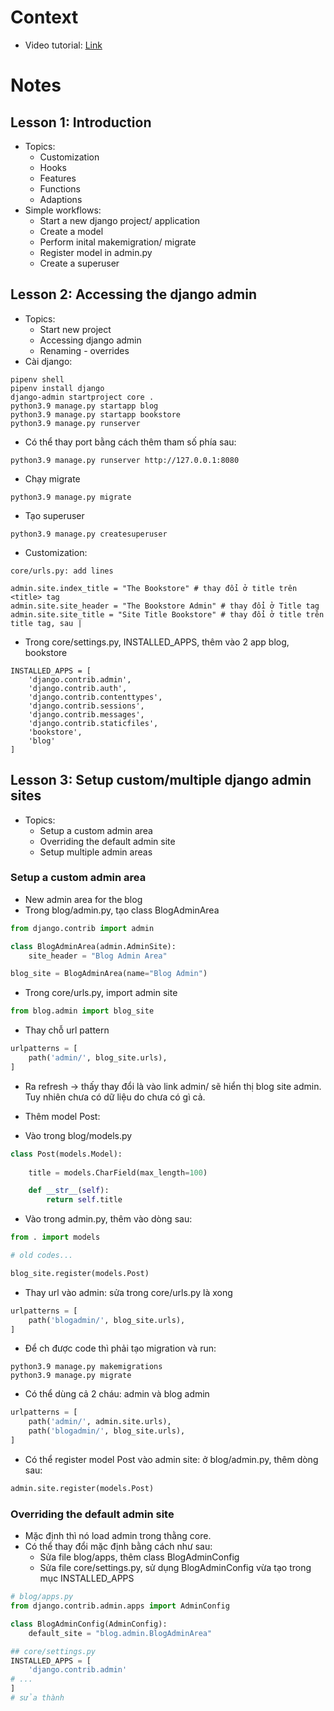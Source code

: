 # Context
- Video tutorial: [Link](https://www.youtube.com/watch?v=djHsh4V79Yo&list=PLOLrQ9Pn6cazhaxNDhcOIPYXt2zZhAXKO&index=2&ab_channel=VeryAcademy)

# Notes
## Lesson 1: Introduction
- Topics:
    - Customization
    - Hooks
    - Features
    - Functions
    - Adaptions
- Simple workflows:
    - Start a new django project/ application
    - Create a model
    - Perform inital makemigration/ migrate
    - Register model in admin.py
    - Create a superuser

## Lesson 2: Accessing the django admin
- Topics:
    - Start new project
    - Accessing django admin
    - Renaming - overrides
- Cài django:
```
pipenv shell
pipenv install django
django-admin startproject core .
python3.9 manage.py startapp blog
python3.9 manage.py startapp bookstore
python3.9 manage.py runserver
```
- Có thể thay port bằng cách thêm tham số phía sau:
```
python3.9 manage.py runserver http://127.0.0.1:8080
```
- Chạy migrate
```
python3.9 manage.py migrate
```
- Tạo superuser
```
python3.9 manage.py createsuperuser
```
- Customization:
```
core/urls.py: add lines

admin.site.index_title = "The Bookstore" # thay đổi ở title trên <title> tag
admin.site.site_header = "The Bookstore Admin" # thay đổi ở Title tag
admin.site.site_title = "Site Title Bookstore" # thay đổi ở title trên title tag, sau |
```

- Trong core/settings.py, INSTALLED_APPS, thêm vào 2 app blog, bookstore
```
INSTALLED_APPS = [
    'django.contrib.admin',
    'django.contrib.auth',
    'django.contrib.contenttypes',
    'django.contrib.sessions',
    'django.contrib.messages',
    'django.contrib.staticfiles',
    'bookstore',
    'blog'
]
```

## Lesson 3: Setup custom/multiple django admin sites
- Topics:
    - Setup a custom admin area
    - Overriding the default admin site
    - Setup multiple admin areas
### Setup a custom admin area
- New admin area for the blog
- Trong blog/admin.py, tạo class BlogAdminArea
```python
from django.contrib import admin

class BlogAdminArea(admin.AdminSite):
    site_header = "Blog Admin Area"

blog_site = BlogAdminArea(name="Blog Admin")
```
- Trong core/urls.py, import admin site
```python
from blog.admin import blog_site
```
- Thay chỗ url pattern
```python
urlpatterns = [
    path('admin/', blog_site.urls),
]
```
- Ra refresh -> thấy thay đổi là vào link admin/ sẽ hiển thị blog site admin. Tuy nhiên chưa có dữ liệu do chưa có gì cả.

- Thêm model Post:
- Vào trong blog/models.py
```python
class Post(models.Model):
    
    title = models.CharField(max_length=100)

    def __str__(self):
        return self.title
```
- Vào trong admin.py, thêm vào dòng sau:
```python
from . import models

# old codes...

blog_site.register(models.Post)
```
- Thay url vào admin: sửa trong core/urls.py là xong
```python
urlpatterns = [
    path('blogadmin/', blog_site.urls),
]
```
- Để ch được code thì phải tạo migration và run:
```
python3.9 manage.py makemigrations
python3.9 manage.py migrate
```

- Có thể dùng cả 2 cháu: admin và blog admin
```python
urlpatterns = [
    path('admin/', admin.site.urls),
    path('blogadmin/', blog_site.urls),
]
```
- Có thể register model Post vào admin site: ở blog/admin.py, thêm dòng sau:
```python
admin.site.register(models.Post)
```
### Overriding the default admin site
- Mặc định thì nó load admin trong thằng core.
- Có thể thay đổi mặc định bằng cách như sau:
  - Sửa file blog/apps, thêm class BlogAdminConfig
  - Sửa file core/settings.py, sử dụng BlogAdminConfig vừa tạo trong mục INSTALLED_APPS
  
```python
# blog/apps.py
from django.contrib.admin.apps import AdminConfig

class BlogAdminConfig(AdminConfig):
    default_site = "blog.admin.BlogAdminArea"

## core/settings.py
INSTALLED_APPS = [
    'django.contrib.admin'
# ...
]
# sửa thành

```

